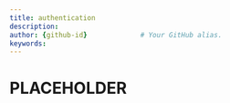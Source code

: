 ```yaml
---
title: authentication       
description:                    
author: {github-id}             # Your GitHub alias.
keywords:
---
```


# PLACEHOLDER
